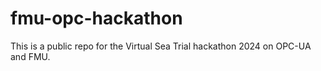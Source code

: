 # fmu-opc-hackathon
This is a public repo for the Virtual Sea Trial hackathon 2024 on OPC-UA and FMU.
